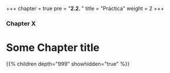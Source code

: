 +++
chapter = true
pre = "<b>2.2. </b>"
title = "Práctica"
weight = 2
+++

### Chapter X

# Some Chapter title

{{% children depth="999" showhidden="true" %}}
